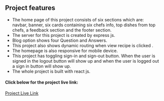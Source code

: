 ## Project features

* The home page of this project consists of six sections which are: navbar, banner, six cards containing six chefs info, top dishes from top chefs, a feedback section and the footer section.
* The server for this project is created by express js.
* Blog option shows four Question and Answers.
* This project also shows dynamic routing when view recipe is clicked .
* The homepage is also responsive for mobile device.
* This project has toggling sign-in and sign-out button. When the user is signed in the logout button will show up and when the user is logged out a sign in button will show up.
* The whole project is built with react js.

#### Click below for the project live link:
[Project Live Link](https://chef-recipe-hunter-1e9cd.web.app/)